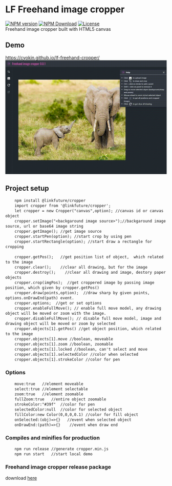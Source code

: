# LF Freehand image cropper
<span class="badge-npmversion"><a href="https://npmjs.org/package/@linkfuture/cropper" title="View this project on NPM"><img src="https://img.shields.io/npm/v/@linkfuture/cropper.svg" alt="NPM version" /></a></span>
<span class="badge-npmdownloads"><a href="https://npmjs.org/package/@linkfuture/cropper" title="NPM Download"><img src="https://img.shields.io/npm/dm/@linkfuture/cropper.svg" alt="NPM Download" /></a></span> 
<span class="badge-npmlicense"><a href="#license" title="License"><img src="https://img.shields.io/npm/l/@linkfuture/cropper.svg?style=flat-square" alt="License" /></a></span>  
Freehand image cropper built with HTML5 canvas  
## Demo
https://cyokin.github.io/lf-freehand-cropper/ 
![Alt Text](demo/cropper.gif)
## Project setup
```
    npm install @linkfuture/cropper
    import cropper from '@linkfuture/cropper';
    let cropper = new Cropper("canvas",option); //canvas id or canvas object
    cropper.setImage("<backgaround image source>");//backgaround image source, url or base64 image string
    cropper.getImage(); //get image source
    cropper.startPen(option); //start crop by using pen 
    cropper.startRectangle(option); //start draw a rectangle for cropping 

    cropper.getPos();   //get position list of object,  which related to the image
    cropper.clear();    //clear all drawing, but for the image
    cropper.destroy();    //clear all drawing and image, destory paper objects
    cropper.crop(imgPos);  //get croppered image by passing image position, which given by cropper.getPos()
    cropper.draw(points,option);  //draw sharp by given points, options.onDrawEnd(path) event.
    cropper.options;  //get or set options
    cropper.enableFullMove(); // enable full move model, any drawing object will be moved or zoom with the image. 
    cropper.disableFullMove(); // disable full move model, image and drawing object will be moved or zoom by selected 
    cropper.objects[1].getPos() //get object position, which related to the image
    cropper.objects[1].move //boolean, moveable
    cropper.objects[1].zoom //boolean, zoomable
    cropper.objects[1].locked //boolean, can't select and move
    cropper.objects[1].selectedColor //color when selected
    cropper.objects[1].strokeColor //color for pen 
```
### Options
```
    move:true   //element moveable
    select:true //element selectable
    zoom:true   //element zoomable
    fullZoom:true   //entire object zoomable
    strokeColor:"#39f"  //color for pen
    selectedColor:null  //color for selected object 
    fillColor:new Color(0,0,0,0.1) //color for fill object
    onSelected:(obj)=>{}   //event when selected object
    onDrawEnd:(path)=>{}    //event when draw end
```
### Compiles and minifies for production
```
    npm run release //generate cropper.min.js
    npm run start   //start local demo
```

### Freehand image cropper release package
download [here](lib/lf-cropper.min.js)
